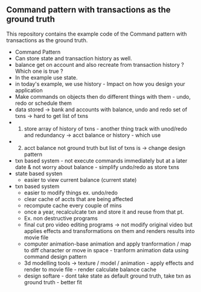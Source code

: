 ## Command pattern with transactions as the ground truth

This repository contains the example code of the Command pattern with transactions as the ground truth. 

- Command Pattern 
- Can store state and transaction history as well. 
- balance get on account and also recreate from transaction history ? Which one is true ? 
- In the example use state. 
- in today's example, we use history - Impact on how you design your application 
- Make commands on objects then do different things with them - undo, redo or schedule them 
- data stored -> bank and accounts with balance, undo and redo set of txns -> hard to get list of txns 
- 1. store array of history of txns - another thing track with unod/redo and redundancy -> acct balance or history - which use 
- 2. acct balance not ground truth but list of txns is -> change design pattern 
- txn based system - not execute commands immediately but at a later date & not worry about balance - simplify undo/redo as store txns 
- state based systen 
    - easier to view current balance (current state)
- txn based system 
    - easier to modify things ex. undo/redo 
    - clear cache of accts that are being affected
    - recompute cache every couple of mins 
    - once a year, recalculcate txn and store it and reuse from that pt. 
    - Ex. non destructive programs
    - final cut pro video editing programs -> not modify original video but applies effects and transformations on them and renders results into movie file
    - computer animation-base animation and apply tranformation / map to diff character or move in space - tranform animation data using command design pattern 
    - 3d modelling tools -> texture / model / animation - apply effects and render to movie file - render calculate balance cache
    - design softare - dont take state as default ground truth, take txn as ground truth - better fit
